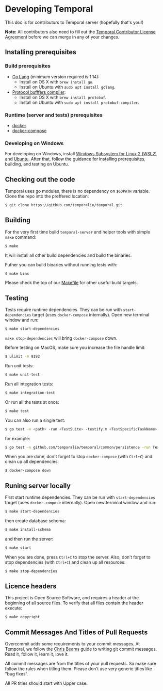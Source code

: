# Developing Temporal

This doc is for contributors to Temporal server (hopefully that's you!)

**Note:** All contributors also need to fill out the [Temporal Contributor License Agreement](https://gist.github.com/samarabbas/7dcd41eb1d847e12263cc961ccfdb197) before we can merge in any of your changes.

## Installing prerequisites

### Build prerequisites 
* [Go Lang](https://golang.org/) (minimum version required is 1.14):
  - Install on OS X with `brew install go`.
  - Install on Ubuntu with `sudo apt install golang`.
* [Protocol bufffers compiler](https://github.com/protocolbuffers/protobuf/):
  - Install on OS X with `brew install protobuf`.
  - Install on Ubuntu with `sudo apt install protobuf-compiler`.

### Runtime (server and tests) prerequisites
* [docker](https://docs.docker.com/engine/install/)
* [docker-compose](https://docs.docker.com/compose/install/)

### Developing on Windows

For developing on Windows, install [Windows Subsystem for Linux 2 (WSL2)](https://aka.ms/wsl) and [Ubuntu](https://docs.microsoft.com/en-us/windows/wsl/install-win10#step-6---install-your-linux-distribution-of-choice). After that, follow the guidance for installing prerequisites, building, and testing on Ubuntu.

## Checking out the code

Temporal uses go modules, there is no dependency on `$GOPATH` variable. Clone the repo into the preffered location:
```bash
$ git clone https://github.com/temporalio/temporal.git
```

## Building

For the very first time build `temporal-server` and helper tools with simple `make` command: 
```bash
$ make
```

It will install all other build dependencies and build the binaries.

Futher you can build binaries without running tests with:
```bash
$ make bins
```

Please check the top of our [Makefile](Makefile) for other useful build targets.

## Testing

Tests require runtime dependencies. They can be run with `start-dependencies` target (uses `docker-compose` internally). Open new terminal window and run:
```bash
$ make start-dependencies
```
`make stop-dependencies` will bring `docker-compose` down.

Before testing on MacOS, make sure you increase the file handle limit:
```bash
$ ulimit -n 8192
```

Run unit tests:
```bash
$ make unit-test
```

Run all integration tests:
```bash
$ make integration-test
```

Or run all the tests at once:
```bash
$ make test
```

You can also run a single test:
```bash
$ go test -v <path> -run <TestSuite> -testify.m <TestSpecificTaskName>
```
for example:
```bash
$ go test -v github.com/temporalio/temporal/common/persistence -run TestCassandraPersistenceSuite -testify.m TestPersistenceStartWorkflow
```

When you are done, don't forget to stop `docker-compose` (with `Ctrl+C`) and clean up all dependencies:
```bash
$ docker-compose down
```

## Runing server locally

First start runtime dependencies. They can be run with `start-dependencies` target (uses `docker-compose` internally). Open new terminal window and run:
```bash
$ make start-dependencies
```

then create database schema:
```bash
$ make install-schema
```
and then run the server:
```bash
$ make start
```

When you are done, press `Ctrl+C` to stop the server. Also, don't forget to stop dependencies (with `Ctrl+C`) and clean up all resources:
```bash
$ make stop-dependencies
```

## Licence headers

This project is Open Source Software, and requires a header at the beginning of
all source files. To verify that all files contain the header execute:
```bash
$ make copyright
```

## Commit Messages And Titles of Pull Requests

Overcommit adds some requirements to your commit messages. At Temporal, we follow the
[Chris Beams](http://chris.beams.io/posts/git-commit/) guide to writing git
commit messages. Read it, follow it, learn it, love it.

All commit messages are from the titles of your pull requests. So make sure follow the rules when titling them. 
Please don't use very generic titles like "bug fixes". 

All PR titles should start with Upper case.

